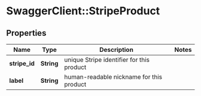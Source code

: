 # SwaggerClient::StripeProduct

## Properties
Name | Type | Description | Notes
------------ | ------------- | ------------- | -------------
**stripe_id** | **String** | unique Stripe identifier for this product | 
**label** | **String** | human-readable nickname for this product | 


